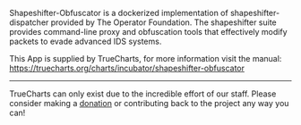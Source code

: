 Shapeshifter-Obfuscator is a dockerized implementation of shapeshifter-dispatcher provided by The Operator Foundation. The shapeshifter suite provides command-line proxy and obfuscation tools that effectively modify packets to evade advanced IDS systems. 


This App is supplied by TrueCharts, for more information visit the manual: https://truecharts.org/charts/incubator/shapeshifter-obfuscator

---

TrueCharts can only exist due to the incredible effort of our staff.
Please consider making a [donation](https://truecharts.org/docs/about/sponsor) or contributing back to the project any way you can!
